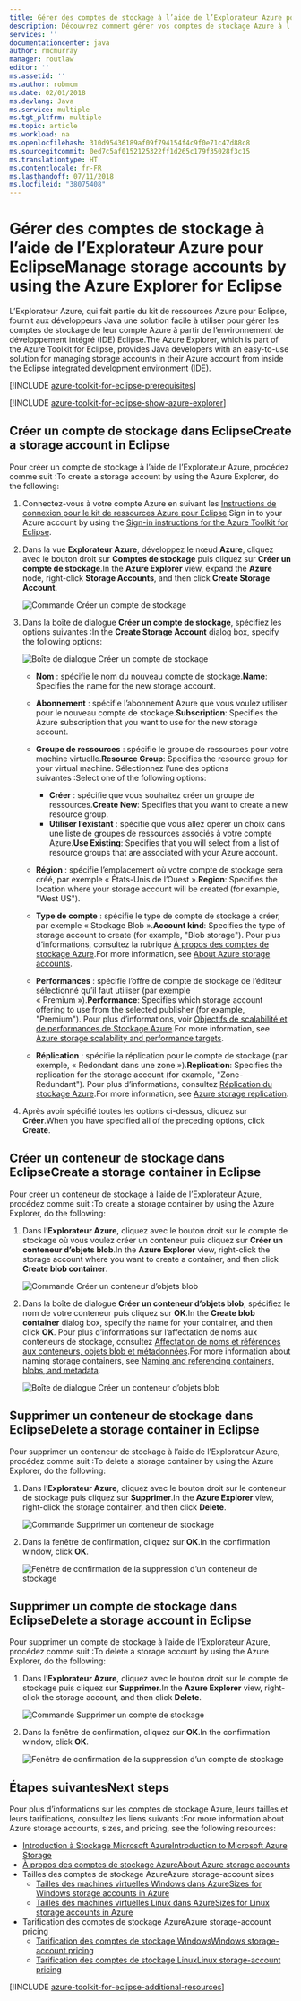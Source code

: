 ```yaml
---
title: Gérer des comptes de stockage à l’aide de l’Explorateur Azure pour Eclipse
description: Découvrez comment gérer vos comptes de stockage Azure à l’aide de l’Explorateur Azure pour Eclipse.
services: ''
documentationcenter: java
author: rmcmurray
manager: routlaw
editor: ''
ms.assetid: ''
ms.author: robmcm
ms.date: 02/01/2018
ms.devlang: Java
ms.service: multiple
ms.tgt_pltfrm: multiple
ms.topic: article
ms.workload: na
ms.openlocfilehash: 310d95436189af09f794154f4c9f0e71c47d88c8
ms.sourcegitcommit: 0ed7c5af0152125322ff1d265c179f35028f3c15
ms.translationtype: HT
ms.contentlocale: fr-FR
ms.lasthandoff: 07/11/2018
ms.locfileid: "38075408"
---
```

# <a name="manage-storage-accounts-by-using-the-azure-explorer-for-eclipse"></a><span data-ttu-id="6a7e7-103">Gérer des comptes de stockage à l’aide de l’Explorateur Azure pour Eclipse</span><span class="sxs-lookup"><span data-stu-id="6a7e7-103">Manage storage accounts by using the Azure Explorer for Eclipse</span></span>

<span data-ttu-id="6a7e7-104">L’Explorateur Azure, qui fait partie du kit de ressources Azure pour Eclipse, fournit aux développeurs Java une solution facile à utiliser pour gérer les comptes de stockage de leur compte Azure à partir de l’environnement de développement intégré (IDE) Eclipse.</span><span class="sxs-lookup"><span data-stu-id="6a7e7-104">The Azure Explorer, which is part of the Azure Toolkit for Eclipse, provides Java developers with an easy-to-use solution for managing storage accounts in their Azure account from inside the Eclipse integrated development environment (IDE).</span></span>

[!INCLUDE [azure-toolkit-for-eclipse-prerequisites](../includes/azure-toolkit-for-eclipse-prerequisites.md)]

[!INCLUDE [azure-toolkit-for-eclipse-show-azure-explorer](../includes/azure-toolkit-for-eclipse-show-azure-explorer.md)]

## <a name="create-a-storage-account-in-eclipse"></a><span data-ttu-id="6a7e7-105">Créer un compte de stockage dans Eclipse</span><span class="sxs-lookup"><span data-stu-id="6a7e7-105">Create a storage account in Eclipse</span></span>

<span data-ttu-id="6a7e7-106">Pour créer un compte de stockage à l’aide de l’Explorateur Azure, procédez comme suit :</span><span class="sxs-lookup"><span data-stu-id="6a7e7-106">To create a storage account by using the Azure Explorer, do the following:</span></span>

1. <span data-ttu-id="6a7e7-107">Connectez-vous à votre compte Azure en suivant les [Instructions de connexion pour le kit de ressources Azure pour Eclipse](https://docs.microsoft.com/java/azure/eclipse/azure-toolkit-for-eclipse-sign-in-instructions).</span><span class="sxs-lookup"><span data-stu-id="6a7e7-107">Sign in to your Azure account by using the [Sign-in instructions for the Azure Toolkit for Eclipse](https://docs.microsoft.com/java/azure/eclipse/azure-toolkit-for-eclipse-sign-in-instructions).</span></span>

1. <span data-ttu-id="6a7e7-108">Dans la vue **Explorateur Azure**, développez le nœud **Azure**, cliquez avec le bouton droit sur **Comptes de stockage** puis cliquez sur **Créer un compte de stockage**.</span><span class="sxs-lookup"><span data-stu-id="6a7e7-108">In the **Azure Explorer** view, expand the **Azure** node, right-click **Storage Accounts**, and then click **Create Storage Account**.</span></span>

   ![Commande Créer un compte de stockage][CS01]

1. <span data-ttu-id="6a7e7-110">Dans la boîte de dialogue **Créer un compte de stockage**, spécifiez les options suivantes :</span><span class="sxs-lookup"><span data-stu-id="6a7e7-110">In the **Create Storage Account** dialog box, specify the following options:</span></span>

   ![Boîte de dialogue Créer un compte de stockage][CS02]

   * <span data-ttu-id="6a7e7-112">**Nom** : spécifie le nom du nouveau compte de stockage.</span><span class="sxs-lookup"><span data-stu-id="6a7e7-112">**Name**: Specifies the name for the new storage account.</span></span>

   * <span data-ttu-id="6a7e7-113">**Abonnement** : spécifie l’abonnement Azure que vous voulez utiliser pour le nouveau compte de stockage.</span><span class="sxs-lookup"><span data-stu-id="6a7e7-113">**Subscription**: Specifies the Azure subscription that you want to use for the new storage account.</span></span>

   * <span data-ttu-id="6a7e7-114">**Groupe de ressources** : spécifie le groupe de ressources pour votre machine virtuelle.</span><span class="sxs-lookup"><span data-stu-id="6a7e7-114">**Resource Group**: Specifies the resource group for your virtual machine.</span></span> <span data-ttu-id="6a7e7-115">Sélectionnez l’une des options suivantes :</span><span class="sxs-lookup"><span data-stu-id="6a7e7-115">Select one of the following options:</span></span>
      * <span data-ttu-id="6a7e7-116">**Créer** : spécifie que vous souhaitez créer un groupe de ressources.</span><span class="sxs-lookup"><span data-stu-id="6a7e7-116">**Create New**: Specifies that you want to create a new resource group.</span></span>
      * <span data-ttu-id="6a7e7-117">**Utiliser l’existant** : spécifie que vous allez opérer un choix dans une liste de groupes de ressources associés à votre compte Azure.</span><span class="sxs-lookup"><span data-stu-id="6a7e7-117">**Use Existing**: Specifies that you will select from a list of resource groups that are associated with your Azure account.</span></span>

   * <span data-ttu-id="6a7e7-118">**Région** : spécifie l’emplacement où votre compte de stockage sera créé, par exemple « États-Unis de l’Ouest ».</span><span class="sxs-lookup"><span data-stu-id="6a7e7-118">**Region**: Specifies the location where your storage account will be created (for example, "West US").</span></span>

   * <span data-ttu-id="6a7e7-119">**Type de compte** : spécifie le type de compte de stockage à créer, par exemple « Stockage Blob ».</span><span class="sxs-lookup"><span data-stu-id="6a7e7-119">**Account kind**: Specifies the type of storage account to create (for example, "Blob storage").</span></span> <span data-ttu-id="6a7e7-120">Pour plus d’informations, consultez la rubrique [À propos des comptes de stockage Azure].</span><span class="sxs-lookup"><span data-stu-id="6a7e7-120">For more information, see [About Azure storage accounts].</span></span>

   * <span data-ttu-id="6a7e7-121">**Performances** : spécifie l’offre de compte de stockage de l’éditeur sélectionné qu’il faut utiliser (par exemple « Premium »).</span><span class="sxs-lookup"><span data-stu-id="6a7e7-121">**Performance**: Specifies which storage account offering to use from the selected publisher (for example, "Premium").</span></span> <span data-ttu-id="6a7e7-122">Pour plus d’informations, voir [Objectifs de scalabilité et de performances de Stockage Azure].</span><span class="sxs-lookup"><span data-stu-id="6a7e7-122">For more information, see [Azure storage scalability and performance targets].</span></span>

   * <span data-ttu-id="6a7e7-123">**Réplication** : spécifie la réplication pour le compte de stockage (par exemple, « Redondant dans une zone »).</span><span class="sxs-lookup"><span data-stu-id="6a7e7-123">**Replication**: Specifies the replication for the storage account (for example, "Zone-Redundant").</span></span> <span data-ttu-id="6a7e7-124">Pour plus d’informations, consultez [Réplication du stockage Azure].</span><span class="sxs-lookup"><span data-stu-id="6a7e7-124">For more information, see [Azure storage replication].</span></span>

1. <span data-ttu-id="6a7e7-125">Après avoir spécifié toutes les options ci-dessus, cliquez sur **Créer**.</span><span class="sxs-lookup"><span data-stu-id="6a7e7-125">When you have specified all of the preceding options, click **Create**.</span></span>

## <a name="create-a-storage-container-in-eclipse"></a><span data-ttu-id="6a7e7-126">Créer un conteneur de stockage dans Eclipse</span><span class="sxs-lookup"><span data-stu-id="6a7e7-126">Create a storage container in Eclipse</span></span>

<span data-ttu-id="6a7e7-127">Pour créer un conteneur de stockage à l’aide de l’Explorateur Azure, procédez comme suit :</span><span class="sxs-lookup"><span data-stu-id="6a7e7-127">To create a storage container by using the Azure Explorer, do the following:</span></span>

1. <span data-ttu-id="6a7e7-128">Dans l’**Explorateur Azure**, cliquez avec le bouton droit sur le compte de stockage où vous voulez créer un conteneur puis cliquez sur **Créer un conteneur d’objets blob**.</span><span class="sxs-lookup"><span data-stu-id="6a7e7-128">In the **Azure Explorer** view, right-click the storage account where you want to create a container, and then click **Create blob container**.</span></span>

   ![Commande Créer un conteneur d’objets blob][CC01]

1. <span data-ttu-id="6a7e7-130">Dans la boîte de dialogue **Créer un conteneur d’objets blob**, spécifiez le nom de votre conteneur puis cliquez sur **OK**.</span><span class="sxs-lookup"><span data-stu-id="6a7e7-130">In the **Create blob container** dialog box, specify the name for your container, and then click **OK**.</span></span> <span data-ttu-id="6a7e7-131">Pour plus d’informations sur l’affectation de noms aux conteneurs de stockage, consultez [Affectation de noms et références aux conteneurs, objets blob et métadonnées].</span><span class="sxs-lookup"><span data-stu-id="6a7e7-131">For more information about naming storage containers, see [Naming and referencing containers, blobs, and metadata].</span></span>

   ![Boîte de dialogue Créer un conteneur d’objets blob][CC02]

## <a name="delete-a-storage-container-in-eclipse"></a><span data-ttu-id="6a7e7-133">Supprimer un conteneur de stockage dans Eclipse</span><span class="sxs-lookup"><span data-stu-id="6a7e7-133">Delete a storage container in Eclipse</span></span>

<span data-ttu-id="6a7e7-134">Pour supprimer un conteneur de stockage à l’aide de l’Explorateur Azure, procédez comme suit :</span><span class="sxs-lookup"><span data-stu-id="6a7e7-134">To delete a storage container by using the Azure Explorer, do the following:</span></span>

1. <span data-ttu-id="6a7e7-135">Dans l’**Explorateur Azure**, cliquez avec le bouton droit sur le conteneur de stockage puis cliquez sur **Supprimer**.</span><span class="sxs-lookup"><span data-stu-id="6a7e7-135">In the **Azure Explorer** view, right-click the storage container, and then click **Delete**.</span></span>

   ![Commande Supprimer un conteneur de stockage][DC01]

1. <span data-ttu-id="6a7e7-137">Dans la fenêtre de confirmation, cliquez sur **OK**.</span><span class="sxs-lookup"><span data-stu-id="6a7e7-137">In the confirmation window, click **OK**.</span></span>

   ![Fenêtre de confirmation de la suppression d’un conteneur de stockage][DC02]

## <a name="delete-a-storage-account-in-eclipse"></a><span data-ttu-id="6a7e7-139">Supprimer un compte de stockage dans Eclipse</span><span class="sxs-lookup"><span data-stu-id="6a7e7-139">Delete a storage account in Eclipse</span></span>

<span data-ttu-id="6a7e7-140">Pour supprimer un compte de stockage à l’aide de l’Explorateur Azure, procédez comme suit :</span><span class="sxs-lookup"><span data-stu-id="6a7e7-140">To delete a storage account by using the Azure Explorer, do the following:</span></span>

1. <span data-ttu-id="6a7e7-141">Dans l’**Explorateur Azure**, cliquez avec le bouton droit sur le compte de stockage puis cliquez sur **Supprimer**.</span><span class="sxs-lookup"><span data-stu-id="6a7e7-141">In the **Azure Explorer** view, right-click the storage account, and then click **Delete**.</span></span>

   ![Commande Supprimer un compte de stockage][DS01]

1. <span data-ttu-id="6a7e7-143">Dans la fenêtre de confirmation, cliquez sur **OK**.</span><span class="sxs-lookup"><span data-stu-id="6a7e7-143">In the confirmation window, click **OK**.</span></span>

   ![Fenêtre de confirmation de la suppression d’un compte de stockage][DS02]

## <a name="next-steps"></a><span data-ttu-id="6a7e7-145">Étapes suivantes</span><span class="sxs-lookup"><span data-stu-id="6a7e7-145">Next steps</span></span>

<span data-ttu-id="6a7e7-146">Pour plus d’informations sur les comptes de stockage Azure, leurs tailles et leurs tarifications, consultez les liens suivants :</span><span class="sxs-lookup"><span data-stu-id="6a7e7-146">For more information about Azure storage accounts, sizes, and pricing, see the following resources:</span></span>

* <span data-ttu-id="6a7e7-147">[Introduction à Stockage Microsoft Azure]</span><span class="sxs-lookup"><span data-stu-id="6a7e7-147">[Introduction to Microsoft Azure Storage]</span></span>
* <span data-ttu-id="6a7e7-148">[À propos des comptes de stockage Azure]</span><span class="sxs-lookup"><span data-stu-id="6a7e7-148">[About Azure storage accounts]</span></span>
* <span data-ttu-id="6a7e7-149">Tailles des comptes de stockage Azure</span><span class="sxs-lookup"><span data-stu-id="6a7e7-149">Azure storage-account sizes</span></span>
  * <span data-ttu-id="6a7e7-150">[Tailles des machines virtuelles Windows dans Azure]</span><span class="sxs-lookup"><span data-stu-id="6a7e7-150">[Sizes for Windows storage accounts in Azure]</span></span>
  * <span data-ttu-id="6a7e7-151">[Tailles des machines virtuelles Linux dans Azure]</span><span class="sxs-lookup"><span data-stu-id="6a7e7-151">[Sizes for Linux storage accounts in Azure]</span></span>
* <span data-ttu-id="6a7e7-152">Tarification des comptes de stockage Azure</span><span class="sxs-lookup"><span data-stu-id="6a7e7-152">Azure storage-account pricing</span></span>
  * <span data-ttu-id="6a7e7-153">[Tarification des comptes de stockage Windows]</span><span class="sxs-lookup"><span data-stu-id="6a7e7-153">[Windows storage-account pricing]</span></span>
  * <span data-ttu-id="6a7e7-154">[Tarification des comptes de stockage Linux]</span><span class="sxs-lookup"><span data-stu-id="6a7e7-154">[Linux storage-account pricing]</span></span>

[!INCLUDE [azure-toolkit-for-eclipse-additional-resources](../includes/azure-toolkit-for-eclipse-additional-resources.md)]

<!-- URL List -->

[Introduction à Stockage Microsoft Azure]: /azure/storage/storage-introduction
[Introduction to Microsoft Azure Storage]: /azure/storage/storage-introduction
[À propos des comptes de stockage Azure]: /azure/storage/storage-create-storage-account
[About Azure storage accounts]: /azure/storage/storage-create-storage-account
[Réplication du stockage Azure]: /azure/storage/storage-redundancy
[Azure storage replication]: /azure/storage/storage-redundancy
[Objectifs de scalabilité et de performances de Stockage Azure]: /azure/storage/storage-scalability-targets
[Azure storage scalability and Performance Targets]: /azure/storage/storage-scalability-targets
[Affectation de noms et références aux conteneurs, objets blob et métadonnées]: http://go.microsoft.com/fwlink/?LinkId=255555
[Naming and referencing containers, blobs, and metadata]: http://go.microsoft.com/fwlink/?LinkId=255555

[Tailles des machines virtuelles Windows dans Azure]: /azure/virtual-machines/virtual-machines-windows-sizes
[Sizes for Windows storage accounts in Azure]: /azure/virtual-machines/virtual-machines-windows-sizes
[Tailles des machines virtuelles Linux dans Azure]: /azure/virtual-machines/virtual-machines-linux-sizes
[Sizes for Linux storage accounts in Azure]: /azure/virtual-machines/virtual-machines-linux-sizes
[Tarification des comptes de stockage Windows]: /pricing/details/virtual-machines/windows/
[Windows storage-account pricing]: /pricing/details/virtual-machines/windows/
[Tarification des comptes de stockage Linux]: /pricing/details/virtual-machines/linux/
[Linux storage-account pricing]: /pricing/details/virtual-machines/linux/

<!-- IMG List -->

[CS01]: media/azure-toolkit-for-eclipse-managing-storage-accounts-using-azure-explorer/CS01.png
[CS02]: media/azure-toolkit-for-eclipse-managing-storage-accounts-using-azure-explorer/CS02.png
[CC01]: media/azure-toolkit-for-eclipse-managing-storage-accounts-using-azure-explorer/CC01.png
[CC02]: media/azure-toolkit-for-eclipse-managing-storage-accounts-using-azure-explorer/CC02.png

[DS01]: media/azure-toolkit-for-eclipse-managing-storage-accounts-using-azure-explorer/DS01.png
[DS02]: media/azure-toolkit-for-eclipse-managing-storage-accounts-using-azure-explorer/DS02.png
[DC01]: media/azure-toolkit-for-eclipse-managing-storage-accounts-using-azure-explorer/DC01.png
[DC02]: media/azure-toolkit-for-eclipse-managing-storage-accounts-using-azure-explorer/DC02.png
